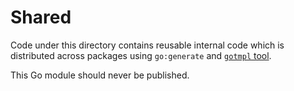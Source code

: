 # Shared

Code under this directory contains reusable internal code
which is distributed across packages using
`go:generate` and
[`gotmpl` tool](https://github.com/open-telemetry/opentelemetry-go-build-tools).

This Go module should never be published.
